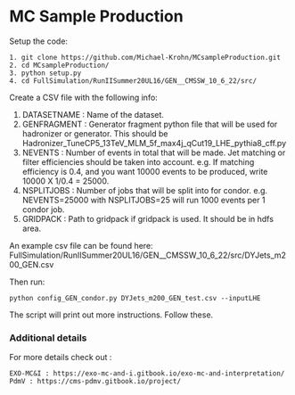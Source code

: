 # MC Sample Production

Setup the code:

```
1. git clone https://github.com/Michael-Krohn/MCsampleProduction.git
2. cd MCsampleProduction/
3. python setup.py
4. cd FullSimulation/RunIISummer20UL16/GEN__CMSSW_10_6_22/src/
```

Create a CSV file with the following info:

1. DATASETNAME : Name of the dataset.
2. GENFRAGMENT : Generator fragment python file that will be used for hadronizer or generator. This should be Hadronizer_TuneCP5_13TeV_MLM_5f_max4j_qCut19_LHE_pythia8_cff.py
3. NEVENTS : Number of events in total that will be made. Jet matching or filter efficiencies should be taken into account. e.g. If matching efficiency is 0.4, and you want 10000 events to be produced, write 10000 X 1/0.4 = 25000.
4. NSPLITJOBS : Number of jobs that will be split into for condor. e.g. NEVENTS=25000 with NSPLITJOBS=25 will run 1000 events per 1 condor job.
5. GRIDPACK : Path to gridpack if gridpack is used. It should be in hdfs area.

An example csv file can be found here: FullSimulation/RunIISummer20UL16/GEN__CMSSW_10_6_22/src/DYJets_m200_GEN.csv

Then run:

```
python config_GEN_condor.py DYJets_m200_GEN_test.csv --inputLHE
```

The script will print out more instructions. Follow these.

### Additional details

For more details check out :

    EXO-MC&I : https://exo-mc-and-i.gitbook.io/exo-mc-and-interpretation/
    PdmV : https://cms-pdmv.gitbook.io/project/
